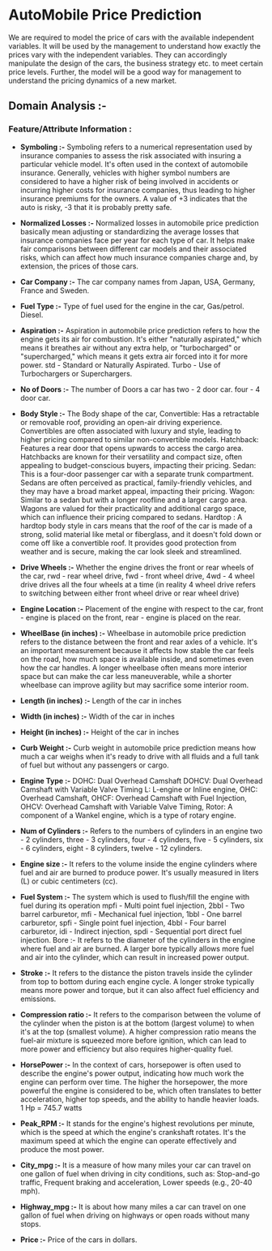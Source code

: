 # **AutoMobile Price Prediction**
We are required to model the price of cars with the available independent variables. It will be used by the management to understand how exactly the prices vary with the independent variables. They can accordingly manipulate the design of the cars, the business strategy etc. to meet certain price levels. Further, the model will be a good way for management to understand the pricing dynamics of a new market.

## **Domain Analysis :-**

### **Feature/Attribute Information :**
* **Symboling :-**
Symboling refers to a numerical representation used by insurance companies to assess the risk associated with insuring a particular vehicle model. It's often used in the context of automobile insurance.
Generally, vehicles with higher symbol numbers are considered to have a higher risk of being involved in accidents or incurring higher costs for insurance companies, thus leading to higher insurance premiums for the owners.
A value of +3 indicates that the auto is risky, -3 that it is probably pretty safe.

* **Normalized Losses :-**
Normalized losses in automobile price prediction basically mean adjusting or standardizing the average losses that insurance companies face per year for each type of car. It helps make fair comparisons between different car models and their associated risks, which can affect how much insurance companies charge and, by extension, the prices of those cars.

* **Car Company :-**
The car company names from Japan, USA, Germany, France and Sweden.

* **Fuel Type :-**
Type of fuel used for the engine in the car,
Gas/petrol.
Diesel.

* **Aspiration :-**
Aspiration in automobile price prediction refers to how the engine gets its air for combustion. It's either "naturally aspirated," which means it breathes air without any extra help, or "turbocharged" or "supercharged," which means it gets extra air forced into it for more power.
std - Standard or Naturally Aspirated.
Turbo - Use of Turbochargers or Superchargers.

* **No of Doors :-**
The number of Doors a car has
two - 2 door car.
four - 4 door car.

* **Body Style :-**
The Body shape of the car,
Convertible: Has a retractable or removable roof, providing an open-air driving experience. Convertibles are often associated with luxury and style, leading to higher pricing compared to similar non-convertible models.
Hatchback: Features a rear door that opens upwards to access the cargo area. Hatchbacks are known for their versatility and compact size, often appealing to budget-conscious buyers, impacting their pricing.
Sedan: This is a four-door passenger car with a separate trunk compartment. Sedans are often perceived as practical, family-friendly vehicles, and they may have a broad market appeal, impacting their pricing.
Wagon: Similar to a sedan but with a longer roofline and a larger cargo area. Wagons are valued for their practicality and additional cargo space, which can influence their pricing compared to sedans.
Hardtop : A hardtop body style in cars means that the roof of the car is made of a strong, solid material like metal or fiberglass, and it doesn't fold down or come off like a convertible roof. It provides good protection from weather and is secure, making the car look sleek and streamlined.

* **Drive Wheels :-**
Whether the engine drives the front or rear wheels of the car,
rwd - rear wheel drive,
fwd - front wheel drive,
4wd - 4 wheel drive drives all the four wheels at a time (in reality 4 wheel drive refers to switching between either front wheel drive or rear wheel drive)

* **Engine Location :-**
Placement of the engine with respect to the car,
front - engine is placed on the front,
rear - engine is placed on the rear.

* **WheelBase (in inches) :-**
Wheelbase in automobile price prediction refers to the distance between the front and rear axles of a vehicle. It's an important measurement because it affects how stable the car feels on the road, how much space is available inside, and sometimes even how the car handles. A longer wheelbase often means more interior space but can make the car less maneuverable, while a shorter wheelbase can improve agility but may sacrifice some interior room.

* **Length (in inches) :-**
Length of the car in inches

*  **Width (in inches) :-**
Width of the car in inches

* **Height (in inches) :-**
Height of the car in inches

* **Curb Weight :-**
Curb weight in automobile price prediction means how much a car weighs when it's ready to drive with all fluids and a full tank of fuel but without any passengers or cargo.

* **Engine Type :-**
DOHC: Dual Overhead Camshaft
DOHCV: Dual Overhead Camshaft with Variable Valve Timing
L: L-engine or Inline engine,
OHC: Overhead Camshaft,
OHCF: Overhead Camshaft with Fuel Injection,
OHCV: Overhead Camshaft with Variable Valve Timing,
Rotor: A component of a Wankel engine, which is a type of rotary engine.

* **Num of Cylinders :-**
Refers to the numbers of cylinders in an engine
two - 2 cylinders,
three - 3 cylinders,
four - 4 cylinders,
five - 5 cylinders,
six - 6 cylinders,
eight - 8 cylinders,
twelve - 12 cylinders.

* **Engine size :-**
It refers to the volume inside the engine cylinders where fuel and air are burned to produce power. It's usually measured in liters (L) or cubic centimeters (cc).

* **Fuel System :-**
The system which is used to flush/fill the engine with fuel during its operation
mpfi - Multi point fuel injection,
2bbl - Two barrel carburetor,
mfi - Mechanical fuel injection,
1bbl - One barrel carburetor,
spfi - Single point fuel injection,
4bbl - Four barrel carburetor,
idi - Indirect injection,
spdi - Sequential port direct fuel injection.
Bore :-
It refers to the diameter of the cylinders in the engine where fuel and air are burned. A larger bore typically allows more fuel and air into the cylinder, which can result in increased power output.

* **Stroke :-**
It refers to the distance the piston travels inside the cylinder from top to bottom during each engine cycle. A longer stroke typically means more power and torque, but it can also affect fuel efficiency and emissions.

* **Compression ratio :-**
It refers to the comparison between the volume of the cylinder when the piston is at the bottom (largest volume) to when it's at the top (smallest volume). A higher compression ratio means the fuel-air mixture is squeezed more before ignition, which can lead to more power and efficiency but also requires higher-quality fuel.

* **HorsePower :-**
In the context of cars, horsepower is often used to describe the engine's power output, indicating how much work the engine can perform over time. The higher the horsepower, the more powerful the engine is considered to be, which often translates to better acceleration, higher top speeds, and the ability to handle heavier loads.
1 Hp = 745.7 watts

* **Peak_RPM :-**
It stands for the engine's highest revolutions per minute, which is the speed at which the engine's crankshaft rotates. It's the maximum speed at which the engine can operate effectively and produce the most power.

* **City_mpg :-**
It is a measure of how many miles your car can travel on one gallon of fuel when driving in city conditions, such as: Stop-and-go traffic, Frequent braking and acceleration, Lower speeds (e.g., 20-40 mph).

* **Highway_mpg :-** It is about how many miles a car can travel on one gallon of fuel when driving on highways or open roads without many stops.

* **Price :-** Price of the cars in dollars.
